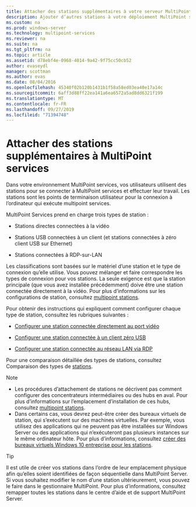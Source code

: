 ```yaml
---
title: Attacher des stations supplémentaires à votre serveur MultiPoint
description: Ajouter d’autres stations à votre déploiement MultiPoint services
ms.custom: na
ms.prod: windows-server
ms.technology: multipoint-services
ms.reviewer: na
ms.suite: na
ms.tgt_pltfrm: na
ms.topic: article
ms.assetid: d78ebf4e-0968-4014-9a42-9f75cc50cb52
author: evaseydl
manager: scottman
ms.author: evas
ms.date: 08/04/2016
ms.openlocfilehash: 45340f02b120b1431b1f58a58ed03ea40e17a14c
ms.sourcegitcommit: 6aff3d88ff22ea141a6ea6572a5ad8dd6321f199
ms.translationtype: MT
ms.contentlocale: fr-FR
ms.lasthandoff: 09/27/2019
ms.locfileid: "71394748"
---
```

# <a name="attach-additional-stations-to-multipoint-services"></a>Attacher des stations supplémentaires à MultiPoint services
Dans votre environnement MultiPoint services, vos utilisateurs utilisent des stations pour se connecter à MultiPoint services et effectuer leur travail. Les stations sont les points de terminaison utilisateur pour la connexion à l’ordinateur qui exécute multipoint services.  
  
MultiPoint Services prend en charge trois types de station :  
  
-   Stations directes connectées à la vidéo  
  
-   Stations USB connectées à un client (et stations connectées à zéro client USB sur Ethernet)  
  
-   Stations connectées à RDP-sur-LAN  
  
Les classifications sont basées sur le matériel d’une station et le type de connexion qu’elle utilise. Vous pouvez mélanger et faire correspondre les types de connexion pour vos stations. La seule exigence est que la station principale (que vous avez installée précédemment) doive être une station connectée directement à la vidéo. Pour plus d’informations sur les configurations de station, consultez [multipoint stations](MultiPoint-services-Stations.md).  
  
Pour obtenir des instructions qui expliquent comment configurer chaque type de station, consultez les rubriques suivantes :  
  
-   [Configurer une station connectée directement au port vidéo](Set-up-a-direct-video-connected-station-in-MultiPoint-services.md)  
  
-   [Configurer une station connectée à un client zéro USB](Set-up-a-USB-zero-client-connected-station-in-MultiPoint-services.md)  
  
-   [Configurer une station connectée au réseau LAN via RDP](Set-up-an-RDP-over-LAN-connected-station-in-MultiPoint-services.md)  
  
Pour une comparaison détaillée des types de stations, consultez Comparaison des types de [stations](multipoint-services-stations.md#BKMK_StationTypeComparison).  
  
> [!NOTE]  
> -   Les procédures d’attachement de stations ne décrivent pas comment configurer des concentrateurs intermédiaires ou des hubs en aval. Pour plus d’informations sur l’emplacement d’installation de ces hubs, consultez [multipoint stations](MultiPoint-services-Stations.md).  
> -   Dans certains cas, vous devrez peut-être créer des bureaux virtuels de station, qui s’exécutent sur des machines virtuelles. Par exemple, vous utilisez des applications qui ne peuvent pas être installées sur Windows Server ou des applications qui n’exécuteront pas plusieurs instances sur le même ordinateur hôte. Pour plus d’informations, consultez [créer des bureaux virtuels Windows 10 entreprise pour les stations](Create-Windows-10-Enterprise-virtual-desktops-for-stations.md).  
  
> [!TIP]  
> Il est utile de créer vos stations dans l’ordre de leur emplacement physique afin qu’elles soient identifiées de façon séquentielle dans MultiPoint Server. Si vous souhaitez modifier le nom d’une station ultérieurement, vous pouvez le faire dans le gestionnaire MultiPoint. Pour plus d’informations, consultez remapper toutes les stations dans le centre d’aide et de support MultiPoint Server.